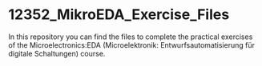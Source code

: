 # 12352_MikroEDA_Exercise_Files

In this repository you can find the files to complete the practical exercises of the Microelectronics:EDA (Microelektronik: Entwurfsautomatisierung für digitale Schaltungen) course.
